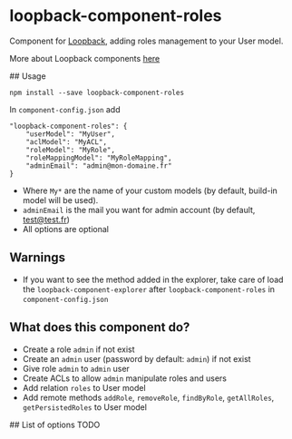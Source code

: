 # loopback-component-roles
Component for [Loopback](http://loopback.io/), adding roles management to your User model.


More about Loopback components [here](https://docs.strongloop.com/display/public/LB/LoopBack+components)

## Usage
```
npm install --save loopback-component-roles
```
In `component-config.json` add
```
"loopback-component-roles": {
    "userModel": "MyUser",
    "aclModel": "MyACL",
    "roleModel": "MyRole",
    "roleMappingModel": "MyRoleMapping",
    "adminEmail": "admin@mon-domaine.fr"
}
```
* Where `My*` are the name of your custom models (by default, build-in model will be used).
* `adminEmail` is the mail you want for admin account (by default, test@test.fr)
* All options are optional

## Warnings
* If you want to see the method added in the explorer, take care of load the `loopback-component-explorer` after `loopback-component-roles`
in `component-config.json`

## What does this component do?
* Create a role `admin` if not exist
* Create an `admin` user (password by default: `admin`) if not exist
* Give role `admin` to `admin` user
* Create ACLs to allow `admin` manipulate roles and users
* Add relation `roles` to User model
* Add remote methods `addRole`, `removeRole`, `findByRole`, `getAllRoles`, `getPersistedRoles` to User model

## List of options
TODO
